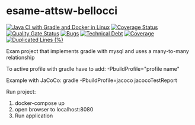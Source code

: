 # esame-attsw-bellocci
[![Java CI with Gradle and Docker in Linux](https://github.com/Bellocci/esame-attsw-bellocci/actions/workflows/gradle.yml/badge.svg)](https://github.com/Bellocci/esame-attsw-bellocci/actions/workflows/gradle.yml)
[![Coverage Status](https://coveralls.io/repos/github/Bellocci/esame-attsw-bellocci/badge.svg?branch=master)](https://coveralls.io/github/Bellocci/esame-attsw-bellocci?branch=master)
[![Quality Gate Status](https://sonarcloud.io/api/project_badges/measure?project=Bellocci_esame-attsw-bellocci&metric=alert_status)](https://sonarcloud.io/dashboard?id=Bellocci_esame-attsw-bellocci)
[![Bugs](https://sonarcloud.io/api/project_badges/measure?project=Bellocci_esame-attsw-bellocci&metric=bugs)](https://sonarcloud.io/dashboard?id=Bellocci_esame-attsw-bellocci)
[![Technical Debt](https://sonarcloud.io/api/project_badges/measure?project=Bellocci_esame-attsw-bellocci&metric=sqale_index)](https://sonarcloud.io/dashboard?id=Bellocci_esame-attsw-bellocci)
[![Coverage](https://sonarcloud.io/api/project_badges/measure?project=Bellocci_esame-attsw-bellocci&metric=coverage)](https://sonarcloud.io/dashboard?id=Bellocci_esame-attsw-bellocci)
[![Duplicated Lines (%)](https://sonarcloud.io/api/project_badges/measure?project=Bellocci_esame-attsw-bellocci&metric=duplicated_lines_density)](https://sonarcloud.io/dashboard?id=Bellocci_esame-attsw-bellocci)

Exam project that implements gradle with mysql and uses a many-to-many relationship

To active profile with gradle have to add:
  -PbuildProfile="profile name"
  
Example with JaCoCo:
  gradle -PbuildProfile=jacoco jacocoTestReport

Run project:
  1. docker-compose up
  2. open browser to localhost:8080
  3. Run application
